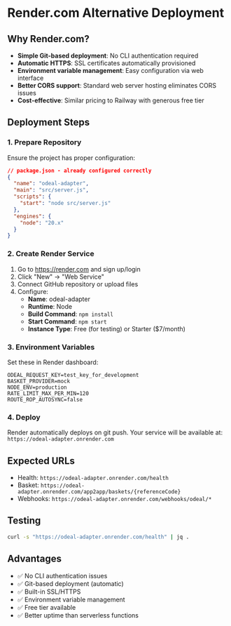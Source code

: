 # Render.com Alternative Deployment

## Why Render.com?
- **Simple Git-based deployment**: No CLI authentication required
- **Automatic HTTPS**: SSL certificates automatically provisioned
- **Environment variable management**: Easy configuration via web interface
- **Better CORS support**: Standard web server hosting eliminates CORS issues
- **Cost-effective**: Similar pricing to Railway with generous free tier

## Deployment Steps

### 1. Prepare Repository
Ensure the project has proper configuration:

```json
// package.json - already configured correctly
{
  "name": "odeal-adapter",
  "main": "src/server.js",
  "scripts": {
    "start": "node src/server.js"
  },
  "engines": {
    "node": "20.x"
  }
}
```

### 2. Create Render Service
1. Go to https://render.com and sign up/login
2. Click "New" → "Web Service"
3. Connect GitHub repository or upload files
4. Configure:
   - **Name**: odeal-adapter
   - **Runtime**: Node
   - **Build Command**: `npm install`
   - **Start Command**: `npm start`
   - **Instance Type**: Free (for testing) or Starter ($7/month)

### 3. Environment Variables
Set these in Render dashboard:
```
ODEAL_REQUEST_KEY=test_key_for_development
BASKET_PROVIDER=mock
NODE_ENV=production
RATE_LIMIT_MAX_PER_MIN=120
ROUTE_ROP_AUTOSYNC=false
```

### 4. Deploy
Render automatically deploys on git push. Your service will be available at:
`https://odeal-adapter.onrender.com`

## Expected URLs
- Health: `https://odeal-adapter.onrender.com/health`
- Basket: `https://odeal-adapter.onrender.com/app2app/baskets/{referenceCode}`
- Webhooks: `https://odeal-adapter.onrender.com/webhooks/odeal/*`

## Testing
```bash
curl -s "https://odeal-adapter.onrender.com/health" | jq .
```

## Advantages
- ✅ No CLI authentication issues
- ✅ Git-based deployment (automatic)
- ✅ Built-in SSL/HTTPS
- ✅ Environment variable management
- ✅ Free tier available
- ✅ Better uptime than serverless functions
